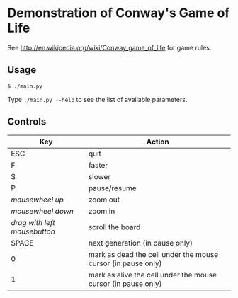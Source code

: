 # Demonstration of Conway's Game of Life

See http://en.wikipedia.org/wiki/Conway_game_of_life for game rules.

## Usage
    $ ./main.py

Type `./main.py --help` to see the list of available parameters.


## Controls


| Key | Action |
| --- | --- |
| ESC | quit |
| F | faster |
| S | slower |
| P | pause/resume |
| _mousewheel up_ | zoom out |
| _mousewheel down_ | zoom in |
| _drag with left mousebutton_ | scroll the board |
| SPACE | next generation (in pause only) |
| 0 | mark as dead the cell under the mouse cursor (in pause only) |
| 1 | mark as alive the cell under the mouse cursor (in pause only) |
